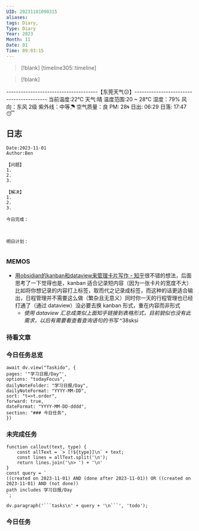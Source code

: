 ```yaml
---
UID: 20231101090315
aliases: 
tags: Diary,
Type: Diary
Year: 2023
Month: 11
Date: 01
Time: 09:03:15
---
```

> [!blank] 
> [timeline305::timeline]

>[!blank]
> 
--------------------------------------【东莞天气😕】-----------------------------------------
当前温度:22℃
天气:晴
温度范围:20 ~ 28℃
湿度：79%
风向：东风 2级
紫外线：中等☂
空气质量：良 PM: 28🌀
日出: 06:29 日落: 17:47😴

## 日志

```
Date:2023-11-01
Author:Ben

【问题】
1.
2.
3.

【解决】
1.
2.
3.

今日完成：



明日计划：


```

### MEMOS

- [用obsidian的kanban和dataview来管理卡片写作 - 知乎](https://www.zhihu.com/zvideo/1420417834497654784)很不错的想法，后面思考了一下觉得也是，kanban 适合记录短内容（因为一张卡片的宽度不大）比如将你想记录的内容打上标签，取而代之记录成标签，而这种的话更适合输出，日程管理并不需要这么做（繁杂且无意义）同时你一天的行程管理也已经打通了（通过 dataview）没必要去换 kanban 形式，重在内容而非形式
	- *使用 dataview 汇总成类似上面知乎链接到表格形式，目前貌似也没有此需求，以后有需要看查看查询语句的书写* ^38sksi

### 待看文章



### 今日任务总览

```dataviewjs
await dv.view("Taskido", {
pages: '"学习日报/Day"',
options: "todayFocus",
dailyNoteFolder: "学习日报/Day",
dailyNoteFormat: "YYYY-MM-DD",
sort: "t=>t.order",
forward: true,
dateFormat: "YYYY-MM-DD-dddd",
section: "### 今日任务",
})
```

### 未完成任务

```dataviewjs
function callout(text, type) {
    const allText = `> [!${type}]\n` + text;
    const lines = allText.split('\n');
    return lines.join('\n> ') + '\n'
}
const query = `
((created on 2023-11-01) AND (done after 2023-11-01)) OR ((created on 2023-11-01) AND (not done))
path includes 学习日报/Day
`;

dv.paragraph('```tasks\n' + query + '\n```', 'todo');
```


### 今日任务



